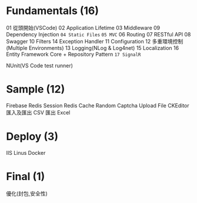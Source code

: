 # Fundamentals (16)
01 從頭開始(VSCode)
02 Application Lifetime
03 Middleware
09 Dependency Injection
`04 Static Files`
`05 MVC`
06 Routing
07 RESTful API
08 Swagger
10 Filters
14 Exception Handler
11 Configuration
12 多重環境控制(Multiple Environments)
13 Logging(NLog & Log4net)
15 Localization
16 Entity Framework Core + Repository Pattern
`17 SignalR`

NUnit(VS Code test runner)

# Sample (12)

Firebase
Redis Session
Redis Cache
Random Captcha
Upload File
CKEditor
匯入及匯出 CSV
匯出 Excel

# Deploy (3)
IIS
Linus
Docker

# Final (1)
優化(封包,安全性)